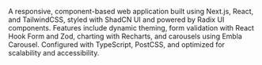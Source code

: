 A responsive, component-based web application built using Next.js, React, and TailwindCSS, styled with ShadCN UI and powered by Radix UI components. Features include dynamic theming, form validation with React Hook Form and Zod, charting with Recharts, and carousels using Embla Carousel. Configured with TypeScript, PostCSS, and optimized for scalability and accessibility.
